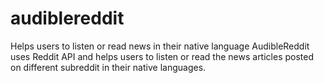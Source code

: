 # audiblereddit
Helps users to listen or read news in their native language
AudibleReddit uses Reddit API and helps users to listen or read the news articles posted on different subreddit in their native languages.
